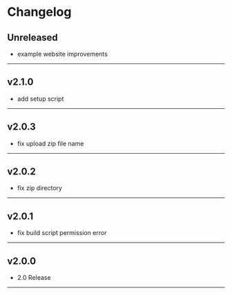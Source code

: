 # Changelog

## Unreleased

- example website improvements

---

## v2.1.0

- add setup script

---

## v2.0.3

- fix upload zip file name

---

## v2.0.2

- fix zip directory

---

## v2.0.1

- fix build script permission error

---

## v2.0.0

- 2.0 Release

---

